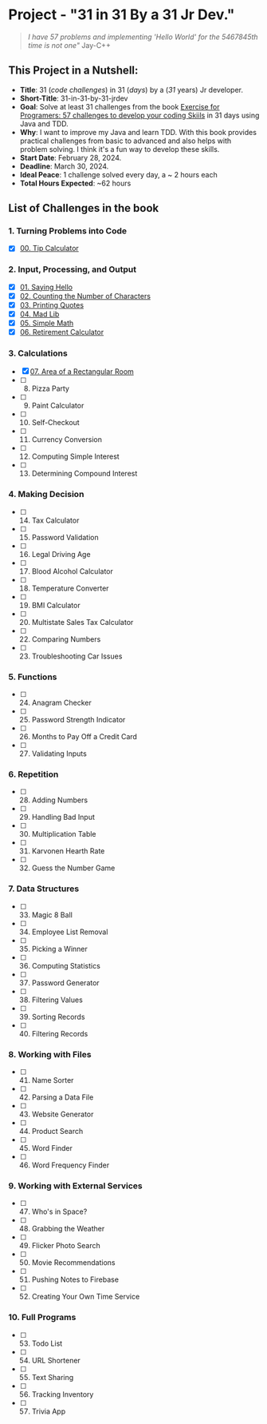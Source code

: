 # Project - "31 in 31 By a 31 Jr Dev."

> *I have 57 problems and implementing 'Hello World' for the 5467845th time is not one"*
> Jay-C++

## This Project in a Nutshell:

- **Title**: 31 (*code challenges*) in 31 (*days*) by a (*31* years) Jr developer.
- **Short-Title**: 31-in-31-by-31-jrdev
- **Goal**: Solve at least 31 challenges from the book [Exercise for Programers: 57 challenges to develop your coding Skiils](https://www.amazon.com.br/Exercises-Programmers-Brian-Hogan/dp/1680501224?ref=d6k_applink_bb_dls&dplnkId=16829f40-e82d-4860-9020-5e614d5dbd2e) in 31 days using Java and TDD.
- **Why**: I want to improve my Java and learn TDD. With this book provides practical challenges from basic to advanced and also helps with problem solving. I think it's a fun way to develop these skills.
- **Start Date**: February 28, 2024.
- **Deadline**: March 30, 2024.
- **Ideal Peace**: 1 challenge solved every day, a ~ 2 hours each
- **Total Hours Expected**: ~62 hours

## List of Challenges in the book

### 1. Turning Problems into Code

- [x] [00. Tip Calculator](ch00-tipcalculator)

### 2. Input, Processing, and Output

- [x] [01. Saying Hello](ch01-sayinghello)
- [x] [02. Counting the Number of Characters](ch02-coutingcharacters)
- [x] [03. Printing Quotes](ch03-printingquotes)
- [x] [04. Mad Lib](ch04-madlib)
- [x] [05. Simple Math](ch05-simplemath)
- [x] [06. Retirement Calculator](ch06-retirementcalculator)

### 3. Calculations

- [x] [07. Area of a Rectangular Room](ch07-arearoom)
- [ ] 08. Pizza Party
- [ ] 09. Paint Calculator
- [ ] 10. Self-Checkout
- [ ] 11. Currency Conversion
- [ ] 12. Computing Simple Interest
- [ ] 13. Determining Compound Interest

### 4. Making Decision

- [ ] 14. Tax Calculator
- [ ] 15. Password Validation
- [ ] 16. Legal Driving Age
- [ ] 17. Blood Alcohol Calculator
- [ ] 18. Temperature Converter
- [ ] 19. BMI Calculator
- [ ] 20. Multistate Sales Tax Calculator
- [ ] 22. Comparing Numbers
- [ ] 23. Troubleshooting Car Issues

### 5. Functions

- [ ] 24. Anagram Checker
- [ ] 25. Password Strength Indicator
- [ ] 26. Months to Pay Off a Credit Card
- [ ] 27. Validating Inputs

### 6. Repetition

- [ ] 28. Adding Numbers
- [ ] 29. Handling Bad Input
- [ ] 30. Multiplication Table
- [ ] 31. Karvonen Hearth Rate
- [ ] 32. Guess the Number Game

### 7. Data Structures

- [ ] 33. Magic 8 Ball
- [ ] 34. Employee List Removal
- [ ] 35. Picking a Winner
- [ ] 36. Computing Statistics
- [ ] 37. Password Generator
- [ ] 38. Filtering Values
- [ ] 39. Sorting Records
- [ ] 40. Filtering Records

### 8. Working with Files

- [ ] 41. Name Sorter
- [ ] 42. Parsing a Data File
- [ ] 43. Website Generator
- [ ] 44. Product Search
- [ ] 45. Word Finder
- [ ] 46. Word Frequency Finder

### 9. Working with External Services

- [ ] 47. Who's in Space?
- [ ] 48. Grabbing the Weather
- [ ] 49. Flicker Photo Search
- [ ] 50. Movie Recommendations
- [ ] 51. Pushing Notes to Firebase
- [ ] 52. Creating Your Own Time Service

### 10. Full Programs

- [ ] 53. Todo List
- [ ] 54. URL Shortener
- [ ] 55. Text Sharing
- [ ] 56. Tracking Inventory
- [ ] 57. Trivia App